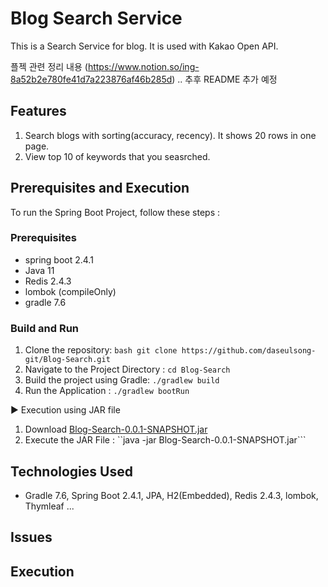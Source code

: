 # Blog Search Service

This is a Search Service for blog. It is used with Kakao Open API.

플젝 관련 정리 내용 (https://www.notion.so/ing-8a52b2e780fe41d7a223876af46b285d)
.. 추후 README 추가 예정

## Features
1) Search blogs with sorting(accuracy, recency). It shows 20 rows in one page.
2) View top 10 of keywords that you seasrched.

## Prerequisites and Execution

To run the Spring Boot Project, follow these steps :

### Prerequisites
- spring boot 2.4.1
- Java 11
- Redis 2.4.3
- lombok (compileOnly)
- gradle 7.6

### Build and Run
1. Clone the repository: ```bash git clone https://github.com/daseulsong-git/Blog-Search.git```
2. Navigate to the Project Directory : ```cd Blog-Search``` 
3. Build the project using Gradle: ```./gradlew build ```
4. Run the Application : ```./gradlew bootRun```

▶ Execution using JAR file
1. Download   [Blog-Search-0.0.1-SNAPSHOT.jar](https://github.com/daseulsong-git/Blog-Search/blob/master/Blog-Search-0.0.1-SNAPSHOT.jar)
2. Execute the JAR File : ``java -jar Blog-Search-0.0.1-SNAPSHOT.jar```

## Technologies Used

 - Gradle 7.6, Spring Boot 2.4.1, JPA, H2(Embedded), Redis 2.4.3, lombok, Thymleaf ...

## Issues

## Execution
